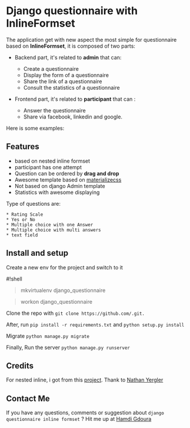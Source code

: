 # Django questionnaire with InlineFormset

The application get with new aspect the most simple for questionnaire based on **InlineFormset**,
it is composed of two parts:

- Backend part, it's related to **admin** that can:
    - Create a questionnaire
    - Display the form of a questionnaire
    - Share the link of a questionnaire
    - Consult the statistics of a questionnaire

- Frontend part, it's related to **participant** that can :
    - Answer the questionnaire
    - Share via facebook, linkedin and google.

Here is some examples:


## Features

* based on nested inline formset
* participant has one attempt
* Question can be ordered by **drag and drop**
* Awesome template based on [materializecss](http://materializecss.com/)
* Not based on django Admin template
* Statistics with awesome displaying

Type of questions are:

    * Rating Scale
    * Yes or No
    * Multiple choice with one Answer
    * Multiple choice with multi answers
    * text field

## Install and setup
Create a new env for the project and switch to it


#!shell

> mkvirtualenv django_questionnaire

> workon django_questionnaire


Clone the repo with `git clone https://github.com/.git.`

After, run `pip install -r requirements.txt` and `python setup.py install`

Migrate  `python manage.py migrate`

Finally, Run the server `python manage.py runserver`


## Credits
For nested inline, i got from this [project](https://github.com/nyergler/nested-formset).
Thank to [Nathan Yergler](https://github.com/nyergler)

## Contact Me
If you have any questions, comments or suggestion about `django questionnaire inline formset` ?
Hit me up at [Hamdi Gdoura](hamdigdouraisi@gmail.com)
